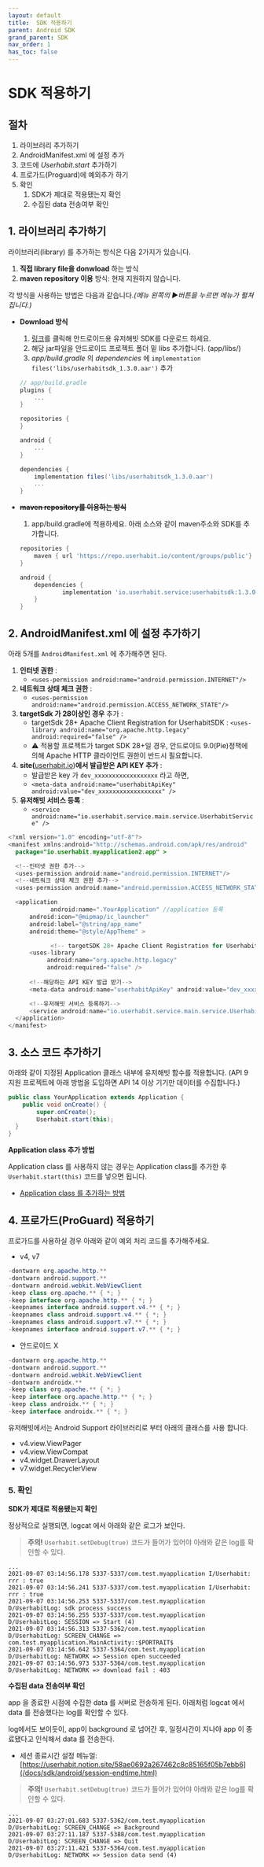 ```yaml
---
layout: default
title:  SDK 적용하기
parent: Android SDK
grand_parent: SDK
nav_order: 1
has_toc: false
---
```


# SDK 적용하기

## 절차

1. 라이브러리 추가하기
2. AndroidManifest.xml 에 설정 추가
3. 코드에 *Userhabit.start* 추가하기
4. 프로가드(Proguard)에 예외추가 하기
5. 확인
    1. SDK가 제대로 적용됐는지 확인
    2. 수집된 data 전송여부 확인

## 1. **라이브러리 추가하기**

라이브러리(library) 를 추가하는 방식은 다음 2가지가 있습니다.

1. **직접 library file을 donwload** 하는 방식
2. **maven repository 이용** 방식: 현재 지원하지 않습니다.

각 방식을 사용하는 방법은 다음과 같습니다.*(메뉴 왼쪽의 ▶︎버튼을 누르면 메뉴가 펼쳐집니다.)*

- **Download 방식**
    1. [링크](https://s3-ap-northeast-1.amazonaws.com/userhabit-production/sdks/userhabitsdk_1.3.0.aar)를 클릭해 안드로이드용 유저해빗 SDK를 다운로드 하세요.
    2. 해당 jar파일을 안드로이드 프로젝트 폴더 밑 libs 추가합니다. (app/libs/)
    3. *app/build.gradle* 의 *dependencies* 에 `implementation files('libs/userhabitsdk_1.3.0.aar')` 추가

    ```groovy
    // app/build.gradle
    plugins {
        ...
    }

    repositories {
    }

    android {
        ...
    }

    dependencies {
        implementation files('libs/userhabitsdk_1.3.0.aar')
        ...
    }
    ```

- **~~maven repository를 이용하는 방식~~**
    1. app/build.gradle에 적용하세요. 아래 소스와 같이 maven주소와 SDK를 추가합니다.

    ```groovy
    repositories {
    	maven { url 'https://repo.userhabit.io/content/groups/public'}
    }

    android { 
    	dependencies { 
    			implementation 'io.userhabit.service:userhabitsdk:1.3.0@aar'
    	}
    }
    ```

## 2. **AndroidManifest.xml 에 설정 추가하기**

아래 5개를 `AndroidManifest.xml` 에 추가해주면 된다.

1. **인터넷 권한** :
    - `<uses-permission android:name="android.permission.INTERNET"/>`
2. **네트워크 상태 체크 권한** :
    - `<uses-permission android:name="android.permission.ACCESS_NETWORK_STATE"/>`
3. **targetSdk 가 28이상인 경우** 추가 :
    - targetSdk 28+ Apache Client Registration for UserhabitSDK : `<uses-library android:name="org.apache.http.legacy" android:required="false" />`
    - ⚠️ 적용할 프로젝트가 target SDK 28+일 경우, 안드로이드 9.0(Pie)정책에 의해 Apache HTTP 클라이언트 권한이 반드시 필요합니다.
4. **site(**[userhabit.io](http://userhabit.io/))**에서 발급받은 API KEY 추가** :
    - 발급받은 key 가 `dev_xxxxxxxxxxxxxxxxxx` 라고 하면,
    - `<meta-data android:name="userhabitApiKey" android:value="dev_xxxxxxxxxxxxxxxxxx" />`
5. **유저해빗 서비스 등록** : 
    - `<service android:name="io.userhabit.service.main.service.UserhabitService" />`

```java
<?xml version="1.0" encoding="utf-8"?>
<manifest xmlns:android="http://schemas.android.com/apk/res/android"
  package="io.userhabit.myapplication2.app" >

  <!--인터넷 권한 추가-->
  <uses-permission android:name="android.permission.INTERNET"/>
  <!--네트워크 상태 체크 권한 추가-->
  <uses-permission android:name="android.permission.ACCESS_NETWORK_STATE"/>

  <application
			android:name=".YourApplication" //application 등록
      android:icon="@mipmap/ic_launcher"
      android:label="@string/app_name"
      android:theme="@style/AppTheme" >

			<!-- targetSDK 28+ Apache Client Registration for UserhabitSDK-->
      <uses-library
           android:name="org.apache.http.legacy"
           android:required="false" />
      
      <!--해당하는 API KEY 발급 받기-->
      <meta-data android:name="userhabitApiKey" android:value="dev_xxxxxxxxxxxxxxxxxx" />

      <!--유저해빗 서비스 등록하기-->
      <service android:name="io.userhabit.service.main.service.UserhabitService" />
  </application>
</manifest>
```

## 3. **소스 코드 추가하기**

아래와 같이 지정된 Application 클래스 내부에 유저해빗 함수를 적용합니다. 
(API 9 지원 프로젝트에 아래 방법을 도입하면 API 14 이상 기기만 데이터를 수집합니다.)

```java
public class YourApplication extends Application {
    public void onCreate() {
        super.onCreate(); 
        Userhabit.start(this);
  }
}
```

**Application class 추가 방법**

Application class 를 사용하지 않는 경우는 Application class를 추가한 후 `Userhabit.start(this)` 코드를 넣으면 됩니다. 

- [Application class 를 추가하는 방법](https://docs.rudderstack.com/stream-sources/rudderstack-sdk-integration-guides/rudderstack-android-sdk/add-an-application-class-to-you-android-application)

## 4. 프로가드(ProGuard) 적용하기

프로가드를 사용하실 경우 아래와 같이 예외 처리 코드를 추가해주세요.

- v4, v7

```java
-dontwarn org.apache.http.**
-dontwarn android.support.**
-dontwarn android.webkit.WebViewClient
-keep class org.apache.** { *; }
-keep interface org.apache.http.** { *; }
-keepnames interface android.support.v4.** { *; }
-keepnames class android.support.v4.** { *; }
-keepnames class android.support.v7.** { *; }
-keepnames interface android.support.v7.** { *; }
```

- 안드로이드 X

```java
-dontwarn org.apache.http.**
-dontwarn android.support.**
-dontwarn android.webkit.WebViewClient
-dontwarn androidx.**
-keep class org.apache.** { *; }
-keep interface org.apache.http.** { *; }
-keep class androidx.** { *; }
-keep interface androidx.** { *; }
```

유저해빗에서는 Android Support 라이브러리로 부터 아래의 클래스를 사용 합니다.

- v4.view.ViewPager
- v4.view.ViewCompat
- v4.widget.DrawerLayout
- v7.widget.RecyclerView

### 5. 확인

**SDK가 제대로 적용됐는지 확인**

정상적으로 실행되면, logcat 에서 아래와 같은 로그가 보인다.

> **주의!**
`Userhabit.setDebug(true)` 코드가 들어가 있어야 아래와 같은 log를 확인할 수 있다.

```
...
2021-09-07 03:14:56.178 5337-5337/com.test.myapplication I/Userhabit: rrr : true
2021-09-07 03:14:56.241 5337-5337/com.test.myapplication I/Userhabit: rrr : true
2021-09-07 03:14:56.253 5337-5337/com.test.myapplication D/UserhabitLog: sdk process success
2021-09-07 03:14:56.255 5337-5337/com.test.myapplication D/UserhabitLog: SESSION => Start (4)
2021-09-07 03:14:56.313 5337-5362/com.test.myapplication D/UserhabitLog: SCREEN_CHANGE => com.test.myapplication.MainActivity::$PORTRAIT$
2021-09-07 03:14:56.642 5337-5364/com.test.myapplication D/UserhabitLog: NETWORK => Session open succeeded
2021-09-07 03:14:56.973 5337-5364/com.test.myapplication D/UserhabitLog: NETWORK => download fail : 403
```

**수집된 data 전송여부 확인**

app 을 종료한 시점에 수집한 data 를 서버로 전송하게 된다. 아래처럼 logcat 에서 data 를 전송했다는 log를 확인할 수 있다. 

log에서도 보이듯이, app이 background 로 넘어간 후, 일정시간이 지나야 app 이 종료됐다고 인식해서 data 를 전송한다.

- 세션 종료시간 설정 메뉴얼: [https://userhabit.notion.site/58ae0692a267462c8c85165f05b7ebb6](/docs/sdk/android/session-endtime.html)

> **주의!**
`Userhabit.setDebug(true)` 코드가 들어가 있어야 아래와 같은 log를 확인할 수 있다.

```
...
2021-09-07 03:27:01.683 5337-5362/com.test.myapplication D/UserhabitLog: SCREEN_CHANGE => Background
2021-09-07 03:27:11.187 5337-5388/com.test.myapplication D/UserhabitLog: SCREEN_CHANGE => Quit
2021-09-07 03:27:11.421 5337-5364/com.test.myapplication D/UserhabitLog: NETWORK => Session data send (4)
```